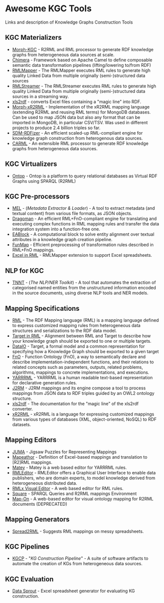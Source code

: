 # Awesome KGC Tools

Links and description of Knowledge Graphs Construction Tools

## KGC Materializers
* [Morph-KGC](https://github.com/oeg-upm/morph-kgc) - R2RML and RML processor to generate RDF knowledge graphs from heterogeneous data sources at scale.
* [Chimera](https://github.com/cefriel/chimera) - Framework based on Apache Camel to define composable semantic data transformation pipelines (lifting/lowering to/from RDF)
* [RMLMapper](https://github.com/RMLio/rmlmapper-java/) - The RMLMapper executes RML rules to generate high quality Linked Data from multiple originally (semi-)structured data sources 
* [RMLStreamer](https://github.com/RMLio/RMLStreamer/) - The RMLStreamer executes RML rules to generate high quality Linked Data from multiple originally (semi-)structured data sources in a streaming way. 
* [xls2rdf](https://github.com/sparna-git/xls2rdf) - converts Excel files containing a "magic line" into RDF.
* [Morph-xR2RML](https://github.com/frmichel/morph-xr2rml/) - Implementation of the xR2RML mapping language (extending R2RML and reusing RML terms) for MongoDB databases. Can be used to map JSON data but also any format that can be imported in MongoDB, in particular CSV/TSV. Was used in different projects to produce 2.4 billion triples so far.
* [SDM-RDFizer](https://github.com/SDM-TIB/SDM-RDFizer) - An efficient scaled-up RML-compliant engine for knowledge graph construction from heterogenous data sources.
* [CARML](https://github.com/carml/carml) - An extensible RML processor to generate RDF knowledge graphs from heterogeneous data sources.

## KGC Virtualizers
* [Ontop](https://github.com/ontop/ontop) - Ontop is a platform to query relational databases as Virtual RDF Graphs using SPARQL (R2RML)

## KGC Pre-processors
* [MEL](https://w3id.org/kgcp/MEL-TNNT/) - (*Metadata Extractor & Loader*) - A tool to extract metadata (and textual content) from various file formats, as JSON objects.
* [Dragoman](https://github.com/SDM-TIB/Dragoman) - An efficient RML+FnO-compliant engine for translating and executing complex functions in RML mapping rules and transfer the data integration system into a function-free one. 
* [EABlock](https://github.com/SDM-TIB/EABlock) - A computational block to solve entity alignment over textual attributes in a knowledge graph creation pipeline. 
* [FunMap](https://github.com/SDM-TIB/FunMap) - Efficient preprocessing of transformation rules described in RML+FnO mappings.
* [Excel in RML](https://www.dfki.uni-kl.de/~mschroeder/demo/excel-rml/) - RMLMapper extension to support Excel spreadsheets.

## NLP for KGC
* [TNNT](https://w3id.org/kgcp/MEL-TNNT/) - (*The NLP/NER Toolkit*) - A tool that automates the extraction of categorised named entities from the unstructured information encoded in the source documents, using diverse NLP tools and NER models.

## Mapping Specifications
* [RML](https://rml.io/specs/rml/) - The RDF Mapping language (RML) is a mapping language defined to express customized mapping rules from heterogeneous data structures and serializations to the RDF data model. 
* [Target in RML](https://rml.io/specs/rml-target/) - Alignment between RML and Target to describe how your knowledge graph should be exported to one or multiple targets.
* [DataIO](https://rml.io/specs/dataio/) - Target, a formal model and a common representation for specifying how a Knowledge Graph should be exported to a given target
* [FnO](https://fno.io/spec/) - Function Ontology (FnO), a way to semantically declare and describe implementation-independent functions, and their relations to related concepts such as parameters, outputs, related problems, algorithms, mappings to concrete implementations, and executions.
* [YARRRML](https://rml.io/yarrrml/spec/) - YARRRML is a human readable text-based representation for declarative generation rules.
* [J2RM](https://w3id.org/kgcp/J2RM/) - J2RM mappings and its engine compose a tool to process mappings from JSON data to RDF triples guided by an OWL2 ontology structure.
* [xls2rdf](https://skos-play.sparna.fr/play/convert?lang=en#documentation) - The documentation for the "magic line" of the xls2rdf converter.
* [xR2RML](https://www.i3s.unice.fr/~fmichel/xr2rml_specification.html) - xR2RML is a language for expressing customized mappings from various types of databases (XML, object-oriented, NoSQL) to RDF datasets.

## Mapping Editors
* [JUMA](https://opengogs.adaptcentre.ie/crottija/juma-r2rml) - Jigsaw Puzzles for Representing Mappings
* [Mapeathor](https://morph.oeg.fi.upm.es/tool/mapeathor) - Definition of Excel-based mappings and translation to [R2]RML mappings.
* [Matey](https://rml.io/yarrrrml/matey/) - Matey is a web based editor for YARRRML rules.
* [RMLEditor](https://github.com/RMLio/rmleditor-ce) - RMLEditor offers a Graphical User Interface to enable data publishers, who are domain experts, to model knowledge derived from heterogeneous distributed data.
* [RMLx Visual Editor](https://pebbie.org/mashup/rml) - A web based editor for RML rules. 
* [Square](https://square.semvis.pl/projects) - SPARQL Queries and R2RML mappings Environment
* [Map-On](https://github.com/arc-lasalle/Map-On) - A web-based editor for visual ontology mapping for R2RML documents (DEPRECATED)

## Mapping Generators
* [Spread2RML](https://www.dfki.uni-kl.de/~mschroeder/demo/spread2rml/) - Suggests RML mappings on messy spreadsheets.

## KGC Pipelines
* [KGCP](http://w3id.org/kgcp/) - "_KG Construction Pipeline_" - A suite of software artifacts to automate the creation of KGs from heterogeneous data sources.

## KGC Evaluation
* [Data Sprout](https://www.dfki.uni-kl.de/~mschroeder/demo/datasprout/) - Excel spreadsheet generator for evaluating KG construction.
